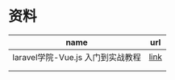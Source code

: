 # 资料

| name                              | url                                                   |
| --------------------------------- | ----------------------------------------------------- |
| laravel学院-Vue.js 入门到实战教程 | [link](https://laravelacademy.org/books/vue-tutorial) |
|                                   |                                                       |
|                                   |                                                       |

